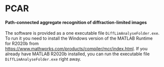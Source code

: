 # PCAR
#### Path-connected aggregate recognition of diffraction-limited images

The software is provided as a one executable file `DiffLimAnalyseFolder.exe`. To run it you need to install the Windows version of the MATLAB Runtime for R2020b from https://www.mathworks.com/products/compiler/mcr/index.html. If you already have MATLAB R2020b installed, you can run the executable file `DiffLimAnalyseFolder.exe` right away.
